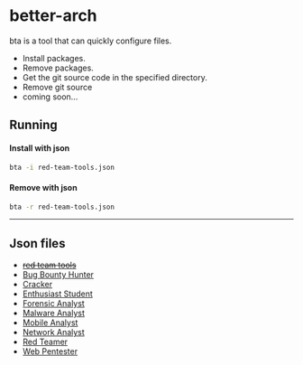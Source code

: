 # better-arch
 
bta is a tool that can quickly configure files.
- Install packages.
- Remove packages.
- Get the git source code in the specified directory.
- Remove git source
- coming soon...

## Running

#### Install with json
```sh
bta -i red-team-tools.json
```

#### Remove with json
```sh
bta -r red-team-tools.json
```

---

## Json files
- ~~[red team tools](./res/json/red-team-tools.json)~~
- [Bug Bounty Hunter](./res/json/bbhtools.json)
- [Cracker](./res/json/crackertools.json)
- [Enthusiast Student](./res/json/studenttools.json)
- [Forensic Analyst](./res/json/forensictools.json)
- [Malware Analyst](./res/json/malwareanalysttools.json)
- [Mobile Analyst](./res/json/mobiletools.json)
- [Network Analyst](./res/json/networktools.json)
- [Red Teamer](./res/json/redtools.json)
- [Web Pentester](./res/json/webtools.json)